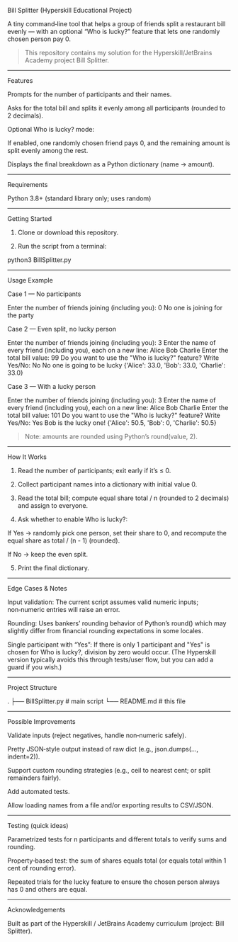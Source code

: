 Bill Splitter (Hyperskill Educational Project)

A tiny command‑line tool that helps a group of friends split a restaurant bill evenly — with an optional “Who is lucky?” feature that lets one randomly chosen person pay 0.

> This repository contains my solution for the Hyperskill/JetBrains Academy project Bill Splitter.




---

Features

Prompts for the number of participants and their names.

Asks for the total bill and splits it evenly among all participants (rounded to 2 decimals).

Optional Who is lucky? mode:

If enabled, one randomly chosen friend pays 0, and the remaining amount is split evenly among the rest.


Displays the final breakdown as a Python dictionary (name → amount).



---

Requirements

Python 3.8+ (standard library only; uses random)



---

Getting Started

1. Clone or download this repository.


2. Run the script from a terminal:



python3 BillSplitter.py


---

Usage Example

Case 1 — No participants

Enter the number of friends joining (including you):
0
No one is joining for the party

Case 2 — Even split, no lucky person

Enter the number of friends joining (including you):
3
Enter the name of every friend (including you), each on a new line:
Alice
Bob
Charlie
Enter the total bill value:
99
Do you want to use the "Who is lucky?" feature? Write Yes/No:
No
No one is going to be lucky
{'Alice': 33.0, 'Bob': 33.0, 'Charlie': 33.0}

Case 3 — With a lucky person

Enter the number of friends joining (including you):
3
Enter the name of every friend (including you), each on a new line:
Alice
Bob
Charlie
Enter the total bill value:
101
Do you want to use the "Who is lucky?" feature? Write Yes/No:
Yes
Bob is the lucky one!
{'Alice': 50.5, 'Bob': 0, 'Charlie': 50.5}

> Note: amounts are rounded using Python’s round(value, 2).




---

How It Works

1. Read the number of participants; exit early if it’s ≤ 0.


2. Collect participant names into a dictionary with initial value 0.


3. Read the total bill; compute equal share total / n (rounded to 2 decimals) and assign to everyone.


4. Ask whether to enable Who is lucky?:

If Yes → randomly pick one person, set their share to 0, and recompute the equal share as total / (n - 1) (rounded).

If No → keep the even split.



5. Print the final dictionary.




---

Edge Cases & Notes

Input validation: The current script assumes valid numeric inputs; non‑numeric entries will raise an error.

Rounding: Uses bankers’ rounding behavior of Python’s round() which may slightly differ from financial rounding expectations in some locales.

Single participant with “Yes”: If there is only 1 participant and "Yes" is chosen for Who is lucky?, division by zero would occur. (The Hyperskill version typically avoids this through tests/user flow, but you can add a guard if you wish.)



---

Project Structure

.
├── BillSplitter.py   # main script
└── README.md         # this file


---

Possible Improvements

Validate inputs (reject negatives, handle non‑numeric safely).

Pretty JSON‑style output instead of raw dict (e.g., json.dumps(..., indent=2)).

Support custom rounding strategies (e.g., ceil to nearest cent; or split remainders fairly).

Add automated tests.

Allow loading names from a file and/or exporting results to CSV/JSON.



---

Testing (quick ideas)

Parametrized tests for n participants and different totals to verify sums and rounding.

Property‑based test: the sum of shares equals total (or equals total within 1 cent of rounding error).

Repeated trials for the lucky feature to ensure the chosen person always has 0 and others are equal.



---

Acknowledgements

Built as part of the Hyperskill / JetBrains Academy curriculum (project: Bill Splitter).
